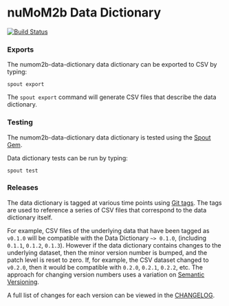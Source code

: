nuMoM2b Data Dictionary
======================

[![Build Status](https://travis-ci.com/nsrr/numom2b-data-dictionary.svg?branch=master)](https://travis-ci.com/nsrr/numom2b-data-dictionary)

### Exports

The numom2b-data-dictionary data dictionary can be exported to CSV by typing:

```
spout export
```

The `spout export` command will generate CSV files that describe the data
dictionary.


### Testing

The numom2b-data-dictionary data dictionary is tested using the
[Spout Gem](https://github.com/sleepepi/spout).

Data dictionary tests can be run by typing:

```
spout test
```


### Releases

The data dictionary is tagged at various time points using
[Git tags](http://git-scm.com/book/en/Git-Basics-Tagging). The tags are used to
reference a series of CSV files that correspond to the data dictionary itself.

For example, CSV files of the underlying data that have been tagged as `v0.1.0`
will be compatible with the Data Dictionary `~> 0.1.0`,
(including `0.1.1`, `0.1.2`, `0.1.3`). However if the data dictionary contains
changes to the underlying dataset, then the minor version number is bumped, and
the patch level is reset to zero. If, for example, the CSV dataset changed to
`v0.2.0`, then it would be compatible with `0.2.0`, `0.2.1`, `0.2.2`, etc. The
approach for changing version numbers uses a variation on
[Semantic Versioning](http://semver.org).

A full list of changes for each version can be viewed in the
[CHANGELOG](https://github.com/nsrr/numom2b-data-dictionary/blob/master/CHANGELOG.md).
